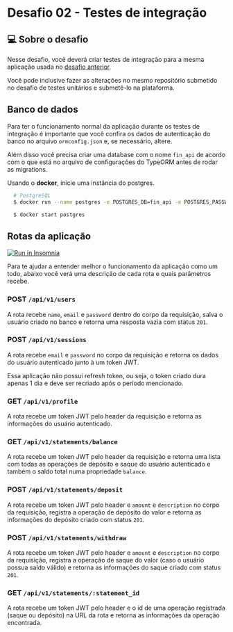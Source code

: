 # Desafio 02 - Testes de integração

## 💻 Sobre o desafio

Nesse desafio, você deverá criar testes de integração para a mesma aplicação usada no [desafio anterior](https://www.notion.so/Desafio-01-Testes-unit-rios-0321db2af07e4b48a85a1e4e360fcd11).

Você pode inclusive fazer as alterações no mesmo repositório submetido no desafio de testes unitários e submetê-lo na plataforma.

## Banco de dados

Para ter o funcionamento normal da aplicação durante os testes de integração é importante que você confira os dados de autenticação do banco no arquivo `ormconfig.json` e, se necessário, altere.

Além disso você precisa criar uma database com o nome `fin_api` de acordo com o que está no arquivo de configurações do TypeORM antes de rodar as migrations.

Usando o **docker**, inicie uma instância do postgres.

```bash
  # PostgreSQL
  $ docker run --name postgres -e POSTGRES_DB=fin_api -e POSTGRES_PASSWORD=docker -p 5432:5432 -d postgres

  $ docker start postgres
```

## Rotas da aplicação

<a href="https://insomnia.rest/run/?label=fin_api&uri=https%3A%2F%2Fgist.githubusercontent.com%2Fmarchetti2%2F4c9a065431d03540cfa1d1bea8cca648%2Fraw%2F954ac47890c8feb0241cb9de3cbacade84555105%2Ffin_api.json" target="_blank"><img src="https://insomnia.rest/images/run.svg" alt="Run in Insomnia"></a>

Para te ajudar a entender melhor o funcionamento da aplicação como um todo, abaixo você verá uma descrição de cada rota e quais parâmetros recebe.

### POST `/api/v1/users`

A rota recebe `name`, `email` e `password` dentro do corpo da requisição, salva o usuário criado no banco e retorna uma resposta vazia com status `201`.

### POST `/api/v1/sessions`

A rota recebe `email` e `password` no corpo da requisição e retorna os dados do usuário autenticado junto à um token JWT.

Essa aplicação não possui refresh token, ou seja, o token criado dura apenas 1 dia e deve ser recriado após o período mencionado.

### GET `/api/v1/profile`

A rota recebe um token JWT pelo header da requisição e retorna as informações do usuário autenticado.

### GET `/api/v1/statements/balance`

A rota recebe um token JWT pelo header da requisição e retorna uma lista com todas as operações de depósito e saque do usuário autenticado e também o saldo total numa propriedade `balance`.

### POST `/api/v1/statements/deposit`

A rota recebe um token JWT pelo header e `amount` e `description` no corpo da requisição, registra a operação de depósito do valor e retorna as informações do depósito criado com status `201`.

### POST `/api/v1/statements/withdraw`

A rota recebe um token JWT pelo header e `amount` e `description` no corpo da requisição, registra a operação de saque do valor (caso o usuário possua saldo válido) e retorna as informações do saque criado com status `201`.

### GET `/api/v1/statements/:statement_id`

A rota recebe um token JWT pelo header e o id de uma operação registrada (saque ou depósito) na URL da rota e retorna as informações da operação encontrada.
